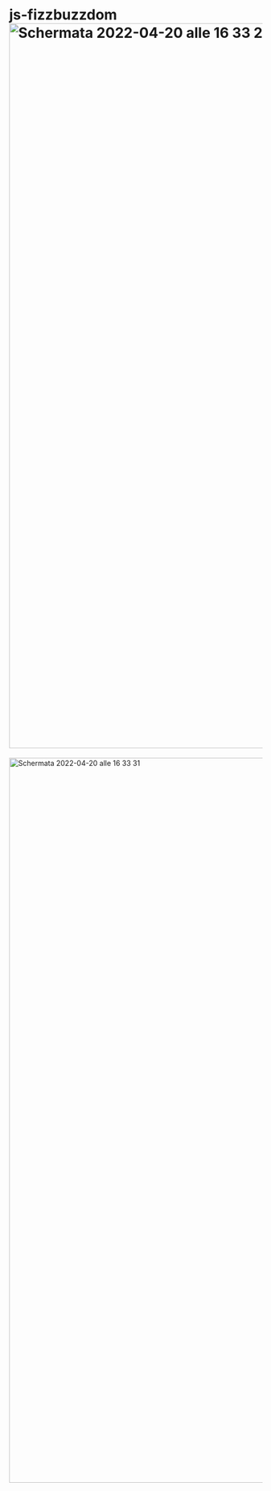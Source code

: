 # js-fizzbuzzdom<img width="1440" alt="Schermata 2022-04-20 alle 16 33 24" src="https://user-images.githubusercontent.com/93378720/164254821-1e7fb0da-c065-40c5-a618-017222ce05be.png">
<img width="1440" alt="Schermata 2022-04-20 alle 16 33 31" src="https://user-images.githubusercontent.com/93378720/164254825-c2a2aa0d-3701-4daf-a151-9139dc8cdf60.png">
